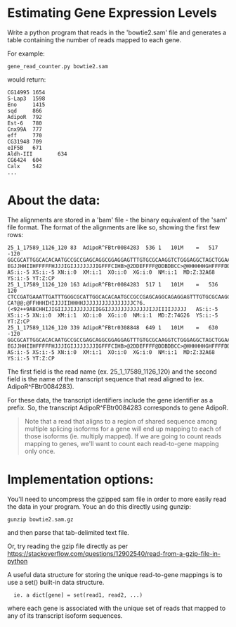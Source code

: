 # Estimating Gene Expression Levels

Write a python program that reads in the 'bowtie2.sam' file and generates a table containing the number of reads mapped to each gene.

For example:

    gene_read_counter.py bowtie2.sam

would return:

    CG14995 1654
    S-Lap3  1598
    Eno     1415
    sqd     866
    AdipoR  792
    Est-6   780
    Cnx99A  777
    eff     770
    CG31948 709
    eIF5B   671
    Aldh-III        634
    CG6424  604
    Calx    542
    ...





# About the data:

The alignments are stored in a 'bam' file - the binary equivalent of the 'sam' file format.  The format of the alignments are like so, showing the first few rows:

    25_1_17589_1126_120	83	AdipoR^FBtr0084283	536	1	101M	=	517	-120	GGCGCATTGGCACACAATGCCGCCGAGCAGGCGGAGGAGTTTGTGCGCAAGGTCTGGGAGGCTAGCTGGAAAGTGTGCCACTACAAAAATCTACCCAAGTG	EGJJHHIIHFFFFFHJJJIGIJJJJJJJIGFFFCIHB>@2DDEFFFF@DDBDBCC>@HHHHHHGHFFFFDDDDCDDDDDDFFHG@7FFBCCDDDB<FFD@B	AS:i:-5	XS:i:-5	XN:i:0	XM:i:1	XO:i:0	XG:i:0	NM:i:1	MD:Z:32A68	YS:i:-5	YT:Z:CP
    25_1_17589_1126_120	163	AdipoR^FBtr0084283	517	1	101M	=	536	120	CTCCGATGAAATTGATTTGGGCGCATTGGCACACAATGCCGCCGAGCAGGCAGAGGAGTTTGTGCGCAAGGTCTAGGAGGCTAGCTGGAAAGTGTGCCACT	CA?@@;@FFHHHIHIJJJIIHHHHJJJJJJJJJJJJJJJJC?6.(<92++9ABCHHIJIGIIJJIJJJJJJIIGGIJJJJJJJJJJJJJIJJIIIIJJJJJ	AS:i:-5	XS:i:-5	XN:i:0	XM:i:1	XO:i:0	XG:i:0	NM:i:1	MD:Z:74G26	YS:i:-5	YT:Z:CP
    25_1_17589_1126_120	339	AdipoR^FBtr0308848	649	1	101M	=	630	-120	GGCGCATTGGCACACAATGCCGCCGAGCAGGCGGAGGAGTTTGTGCGCAAGGTCTGGGAGGCTAGCTGGAAAGTGTGCCACTACAAAAATCTACCCAAGTG	EGJJHHIIHFFFFFHJJJIGIJJJJJJJIGFFFCIHB>@2DDEFFFF@DDBDBCC>@HHHHHHGHFFFFDDDDCDDDDDDFFHG@7FFBCCDDDB<FFD@B	AS:i:-5	XS:i:-5	XN:i:0	XM:i:1	XO:i:0	XG:i:0	NM:i:1	MD:Z:32A68	YS:i:-5	YT:Z:CP

The first field is the read name (ex. 25_1_17589_1126_120) and the second field is the name of the transcript sequence that read aligned to (ex. AdipoR^FBtr0084283).

For these data, the transcript identifiers include the gene identifier as a prefix.  So, the transcript AdipoR^FBtr0084283 corresponds to gene AdipoR.

>Note that a read that aligns to a region of shared sequence among multiple splicing isoforms for a gene will end up mapping to each of those isoforms (ie. multiply mapped).  If we are going to count reads mapping to genes, we'll want to count each read-to-gene mapping only once.


# Implementation options:

You'll need to uncompress the gzipped sam file in order to more easily read the data in your program. Youc an do this directly using gunzip:

    gunzip bowtie2.sam.gz

and then parse that tab-delimited text file.

Or, try reading the gzip file directly as per <https://stackoverflow.com/questions/12902540/read-from-a-gzip-file-in-python>


A useful data structure for storing the unique read-to-gene mappings is to use a set() built-in data structure.  
   
   
      ie. a dict[gene] = set(read1, read2, ...)

where each gene is associated with the unique set of reads that mapped to any of its transcript isoform sequences.





